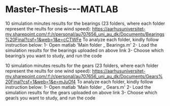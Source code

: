 # Master-Thesis---MATLAB
10 simulation minutes results for the bearings (23 folders, where each folder represent the reults for one wind speed): 
https://aarhusuniversitet-my.sharepoint.com/:f:/r/personal/au707656_uni_au_dk/Documents/Bearings%20Final?csf=1&web=1&e=cCTWFe
To analyze each folder, kindly follow instruction below: 
1- Open matlab 'Main folder _ Bearings.m' 
2- Load the simulation results for the bearings uploaded on above link
3- Choose which bearing/s you want to study, and run the code

10 simulation minutes results for the gears (23 folders, where each folder represent the reults for one wind speed): 
https://aarhusuniversitet-my.sharepoint.com/:f:/r/personal/au707656_uni_au_dk/Documents/Gears%20Final?csf=1&web=1&e=mJuOf4
To analyze each folder, kindly follow instruction below: 
1- Open matlab 'Main folder _ Gears.m' 
2- Load the simulation results for the gears uploaded on above link
3- Choose which gear/s you want to study, and run the code
